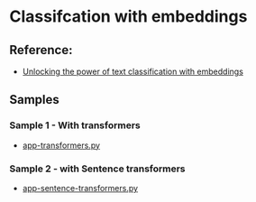 # Classifcation with embeddings

## Reference:

- [Unlocking the power of text classification with embeddings](https://medium.com/@juanc.olamendy/unlocking-the-power-of-text-classification-with-embeddings-7bcbb5912790)

## Samples

### Sample 1 - With transformers

- [app-transformers.py](app-transformers.py)

### Sample 2 - with Sentence transformers

- [app-sentence-transformers.py](app-sentence-transformers.py)
